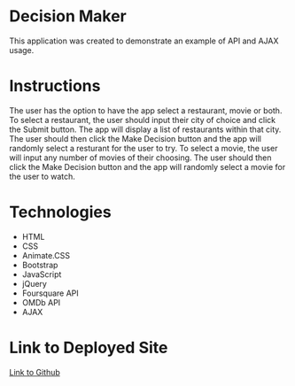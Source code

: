 # Decision Maker
This application was created to demonstrate an example of API and AJAX usage.

# Instructions
The user has the option to have the app select a restaurant, movie or both. To select a restaurant, the user should input their city of choice and click the Submit button. The app will display a list of restaurants within that city. The user should then click the Make Decision button and the app will randomly select a resturant for the user to try. To select a movie, the user will input any number of movies of their choosing. The user should then click the Make Decision button and the app will randomly select a movie for the user to watch.

# Technologies 
* HTML
* CSS
* Animate.CSS
* Bootstrap
* JavaScript
* jQuery
* Foursquare API
* OMDb API
* AJAX

# Link to Deployed Site
[Link to Github](https://jennyboerner.github.io/Decision_Maker/)
